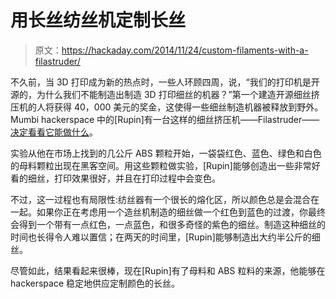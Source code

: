 # 用长丝纺丝机定制长丝

> 原文：<https://hackaday.com/2014/11/24/custom-filaments-with-a-filastruder/>

不久前，当 3D 打印成为新的热点时，一些人环顾四周，说，“我们的打印机是开源的，为什么我们不能制造出制造 3D 打印细丝的机器？”第一个建造开源细丝挤压机的人将获得 40，000 美元的奖金，这使得一些细丝制造机器被释放到野外。Mumbi hackerspace 中的[Rupin]有一台这样的细丝挤压机——Filastruder——[决定看看它能做什么](http://hackaday.io/project/3421-filament-hacking)。

实验从他在市场上找到的几公斤 ABS 颗粒开始，一袋袋红色、蓝色、绿色和白色的母料颗粒出现在黑客空间。用这些颗粒做实验，[Rupin]能够创造出一些非常好看的细丝，打印效果很好，并且在打印过程中会变色。

不过，这一过程也有局限性:纺丝器有一个很长的熔化区，所以颜色总是会混合在一起。如果你正在考虑用一个造丝机制造的细丝做一个红色到蓝色的过渡，你最终会得到一个带有一点红色，一点蓝色，和很多奇怪的紫色的细丝。制造这种细丝的时间也长得令人难以置信；在两天的时间里，[Rupin]能够制造出大约半公斤的细丝。

尽管如此，结果看起来很棒，现在[Rupin]有了母料和 ABS 粒料的来源，他能够在 hackerspace 稳定地供应定制颜色的长丝。
